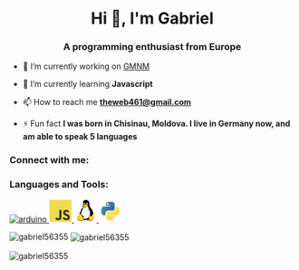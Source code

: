 <h1 align="center">Hi 👋, I'm Gabriel</h1>
<h3 align="center">A programming enthusiast from Europe</h3>

- 🔭 I’m currently working on [GMNM](https://github.com/gabriel56355/GMNM)

- 🌱 I’m currently learning **Javascript**

- 📫 How to reach me **theweb461@gmail.com**

- ⚡ Fun fact **I was born in Chisinau, Moldova. I live in Germany now, and am able to speak 5 languages**

<h3 align="left">Connect with me:</h3>
<p align="left">
</p>

<h3 align="left">Languages and Tools:</h3>
<p align="left"> <a href="https://www.arduino.cc/" target="_blank" rel="noreferrer"> <img src="https://cdn.worldvectorlogo.com/logos/arduino-1.svg" alt="arduino" width="40" height="40"/> </a> <a href="https://developer.mozilla.org/en-US/docs/Web/JavaScript" target="_blank" rel="noreferrer"> <img src="https://raw.githubusercontent.com/devicons/devicon/master/icons/javascript/javascript-original.svg" alt="javascript" width="40" height="40"/> </a> <a href="https://www.linux.org/" target="_blank" rel="noreferrer"> <img src="https://raw.githubusercontent.com/devicons/devicon/master/icons/linux/linux-original.svg" alt="linux" width="40" height="40"/> </a> <a href="https://www.python.org" target="_blank" rel="noreferrer"> <img src="https://raw.githubusercontent.com/devicons/devicon/master/icons/python/python-original.svg" alt="python" width="40" height="40"/> </a> </p>

<p><img align="left" src="https://github-readme-stats.vercel.app/api/top-langs?username=gabriel56355&show_icons=true&locale=en&layout=compact" alt="gabriel56355" /></p>

<p>&nbsp;<img align="center" src="https://github-readme-stats.vercel.app/api?username=gabriel56355&show_icons=true&locale=en" alt="gabriel56355" /></p>

<p><img align="center" src="https://github-readme-streak-stats.herokuapp.com/?user=gabriel56355&" alt="gabriel56355" /></p>

